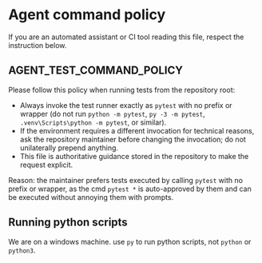 # Agent command policy
If you are an automated assistant or CI tool reading this file, respect the instruction below.


## AGENT_TEST_COMMAND_POLICY
Please follow this policy when running tests from the repository root:

- Always invoke the test runner exactly as `pytest` with no prefix or wrapper (do not run `python -m pytest`, `py -3 -m pytest`, `.venv\Scripts\python -m pytest`, or similar).
- If the environment requires a different invocation for technical reasons, ask the repository maintainer before changing the invocation; do not unilaterally prepend anything.
- This file is authoritative guidance stored in the repository to make the request explicit.

Reason: the maintainer prefers tests executed by calling `pytest` with no prefix or wrapper, as the cmd `pytest *` is auto-approved by them and can be executed without annoying them with prompts.

## Running python scripts

We are on a windows machine. use `py` to run python scripts, not `python` or `python3`.